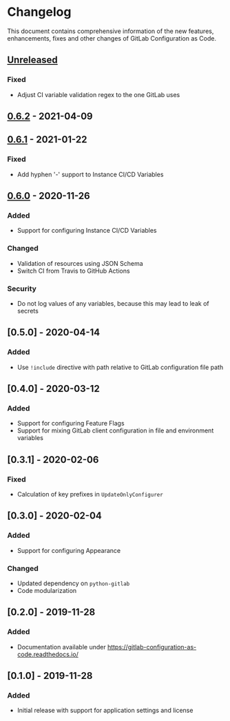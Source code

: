 # Changelog

This document contains comprehensive information of the new features, enhancements, 
fixes and other changes of GitLab Configuration as Code.

## [Unreleased]

### Fixed

- Adjust CI variable validation regex to the one GitLab uses

## [0.6.2] - 2021-04-09

## [0.6.1] - 2021-01-22

### Fixed

-   Add hyphen '-' support to Instance CI/CD Variables 

## [0.6.0] - 2020-11-26

### Added

-   Support for configuring Instance CI/CD Variables

### Changed

-   Validation of resources using JSON Schema
-   Switch CI from Travis to GitHub Actions

### Security

-   Do not log values of any variables, because this may lead to leak of secrets

## [0.5.0] - 2020-04-14

### Added

-   Use `!include` directive with path relative to GitLab configuration file path

## [0.4.0] - 2020-03-12

### Added

-   Support for configuring Feature Flags
-   Support for mixing GitLab client configuration in file and environment variables

## [0.3.1] - 2020-02-06

### Fixed

-   Calculation of key prefixes in `UpdateOnlyConfigurer`

## [0.3.0] - 2020-02-04

### Added

-   Support for configuring Appearance

### Changed

-   Updated dependency on `python-gitlab`
-   Code modularization

## [0.2.0] - 2019-11-28

### Added

-   Documentation available under <https://gitlab-configuration-as-code.readthedocs.io/>

## [0.1.0] - 2019-11-28

### Added

-   Initial release with support for application settings and license

[Unreleased]: https://github.com/Roche/gitlab-configuration-as-code/compare/0.6.2...HEAD

[0.6.2]: https://github.com/Roche/gitlab-configuration-as-code/compare/0.6.1...0.6.2

[0.6.1]: https://github.com/Roche/gitlab-configuration-as-code/compare/0.6.0...0.6.1

[0.6.0]: https://github.com/Roche/gitlab-configuration-as-code/compare/0.5.0...0.6.0
